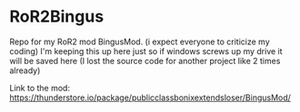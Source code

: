 # RoR2Bingus
Repo for my RoR2 mod BingusMod. (i expect everyone to criticize my coding)
I'm keeping this up here just so if windows screws up my drive it will be saved here (I lost the source code for another project like 2 times already)

Link to the mod: https://thunderstore.io/package/publicclassbonixextendsloser/BingusMod/
